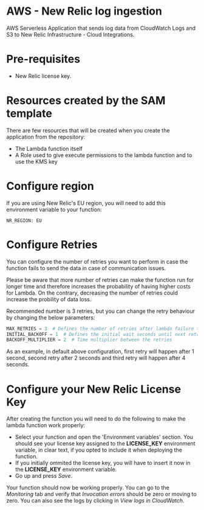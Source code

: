 # AWS - New Relic log ingestion

AWS Serverless Application that sends log data from CloudWatch Logs and S3 to New Relic Infrastructure - Cloud Integrations.

# Pre-requisites

- New Relic license key.

# Resources created by the SAM template

There are few resources that will be created when you create the application from the repository:

- The Lambda function itself
- A Role used to give execute permissions to the lambda function and to use the KMS key

# Configure region

If you are using New Relic's EU region, you will need to add this environment variable to your function:

```
NR_REGION: EU
```

# Configure Retries

You can configure the number of retries you want to perform in case the function fails to send the data in case of communication issues.

Please be aware that more number of retries can make the function run for longer time and therefore increases the probability of having higher costs for Lambda. On the contrary, decreasing the number of retries could increase the probility of data loss.

Recommended number is 3 retries, but you can change the retry behaviour by changing the below parameters: 

```python
MAX_RETRIES = 3  # Defines the number of retries after lambda failure to deliver data
INITIAL_BACKOFF = 1  # Defines the initial wait seconds until next retry is executed
BACKOFF_MULTIPLIER = 2  # Time multiplier between the retries 
```

As an example, in default above configuration, first retry will happen after 1 second, second retry after 2 seconds and third retry will happen after 4 seconds.


# Configure your New Relic License Key

After creating the function you will need to do the following to make the lambda function work properly:

- Select your function and open the 'Environment variables' section. You should see your license key assigned to the **LICENSE_KEY** environment variable, in clear text, if you opted to include it when deploying the function.
- If you initially ommited the license key, you will have to insert it now in the **LICENSE_KEY** environment variable.
- Go up and press *Save*.

Your function should now be working properly. You can go to the *Monitoring* tab and verify that *Invocation errors* should be 
zero or moving to zero. You can also see the logs by clicking in *View logs in CloudWatch*.